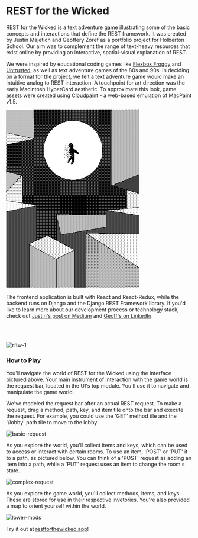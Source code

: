 # REST for the Wicked
REST for the Wicked is a text adventure game illustrating some of the basic concepts and interactions that define the REST framework. It was created by Justin Majetich and Geoffery Zoref as a portfolio project for Holberton School. Our aim was to complement the range of text-heavy resources that exist online by providing an interactive, spatial-visual explanation of REST.

We were inspired by educational coding games like [Flexbox Froggy](https://flexboxfroggy.com/) and [Untrusted](https://alexnisnevich.github.io/untrusted/), as well as text adventure games of the 80s and 90s. In deciding on a format for the project, we felt a text adventure game would make an intuitive analog to REST interaction. A touchpoint for art direction was the early Macintosh HyperCard aesthetic. To approximate this look, game assets were created using [Cloudpaint](https://www.cloudpaint.com/classic) - a web-based emulation of MacPaint v1.5.

![outro-scene](https://github.com/justinmajetich/rest-for-the-wicked/blob/master/src/assets/scenes/outro-scene.png)

The frontend application is built with React and React-Redux, while the backend runs on Django and the Django REST Framework library. If you'd like to learn more about our development process or technology stack, check out [Justin's post on Medium](https://medium.com/@justinmajetich/rest-for-the-wicked-a-narrative-introduction-to-the-rest-framework-fc1668877a48) and [Geoff's on LinkedIn](https://www.linkedin.com/pulse/making-rest-wicked-geoffrey-zoref/).  
  
</br >
</br >

![rftw-1](https://github.com/justinmajetich/rest-for-the-wicked/blob/master/backend/static/images/gifs/full-demo.gif)

### How to Play
You'll navigate the world of REST for the Wicked using the interface pictured above. Your main instrument of interaction with the game world is the request bar, located in the UI's top module. You'll use it to navigate and manipulate the game world.

We've modeled the request bar after an actual REST request. To make a request, drag a method, path, key, and item tile onto the bar and execute the request. For example, you could use the 'GET' method tile and the '/lobby' path tile to move to the lobby.

![basic-request](https://github.com/justinmajetich/rest-for-the-wicked/blob/master/backend/static/images/gifs/basic-request.gif)

As you explore the world, you'll collect items and keys, which can be used to access or interact with certain rooms. To use an item, 'POST' or 'PUT' it to a path, as pictured below. You can think of a 'POST' request as adding an item into a path, while a 'PUT' request uses an item to change the room's state.

![complex-request](https://github.com/justinmajetich/rest-for-the-wicked/blob/master/backend/static/images/gifs/complex-request.gif)

As you explore the game world, you'll collect methods, items, and keys. These are stored for use in their respective invetories. You're also provided a map to orient yourself within the world.

![lower-mods](https://github.com/justinmajetich/rest-for-the-wicked/blob/master/backend/static/images/gifs/lower-mods.gif)

Try it out at [restforthewicked.app](https://www.restforthewicked.app/)!
